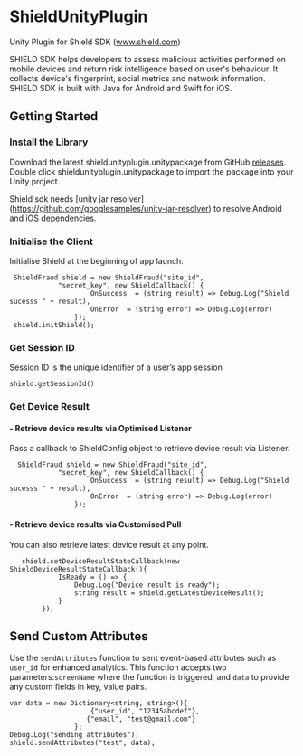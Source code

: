 # ShieldUnityPlugin
Unity Plugin for Shield SDK (www.shield.com) 

SHIELD SDK helps developers to assess malicious activities performed on mobile devices and return risk intelligence based on user's behaviour. It collects device's fingerprint, social metrics and network information. SHIELD SDK is built with Java for Android and Swift for iOS.

## Getting Started

### Install the Library

Download the latest shieldunityplugin.unitypackage from GitHub [releases](https://github.com/shield-ai-technology/ShieldUnityPlugin/releases).
Double click shieldunityplugin.unitypackage to import the package into your Unity project.

Shield sdk needs [unity jar resolver] (https://github.com/googlesamples/unity-jar-resolver) to resolve Android and iOS dependencies.
### Initialise the Client

Initialise Shield at the beginning of app launch.

```
 ShieldFraud shield = new ShieldFraud("site_id",
            "secret_key", new ShieldCallback() {
                    OnSuccess  = (string result) => Debug.Log("Shield sucesss " + result),                
                    OnError  = (string error) => Debug.Log(error)
                });
 shield.initShield();
```

### Get Session ID
Session ID is the unique identifier of a user’s app session
```
shield.getSessionId()
```

### Get Device Result
#### - Retrieve device results via Optimised Listener

Pass a callback to ShieldConfig object to retrieve device result via Listener.

```
  ShieldFraud shield = new ShieldFraud("site_id",
            "secret_key", new ShieldCallback() {
                    OnSuccess  = (string result) => Debug.Log("Shield sucesss " + result),                
                    OnError  = (string error) => Debug.Log(error)
                });
```

#### - Retrieve device results via Customised Pull

You can also retrieve latest device result at any point.

```
   shield.setDeviceResultStateCallback(new ShieldDeviceResultStateCallback(){
            IsReady = () => {
                Debug.Log("Device result is ready");
                string result = shield.getLatestDeviceResult();
            }
        });
```

## Send Custom Attributes
Use the `sendAttributes` function to sent event-based attributes such as `user_id` for enhanced analytics. This function accepts two parameters:`screenName` where the function is triggered, and  `data` to provide any custom fields in key, value pairs.

```
var data = new Dictionary<string, string>(){
                	{"user_id", "12345abcdef"},
    	           {"email", "test@gmail.com"}
                };
Debug.Log("sending attributes");
shield.sendAttributes("test", data);
```
